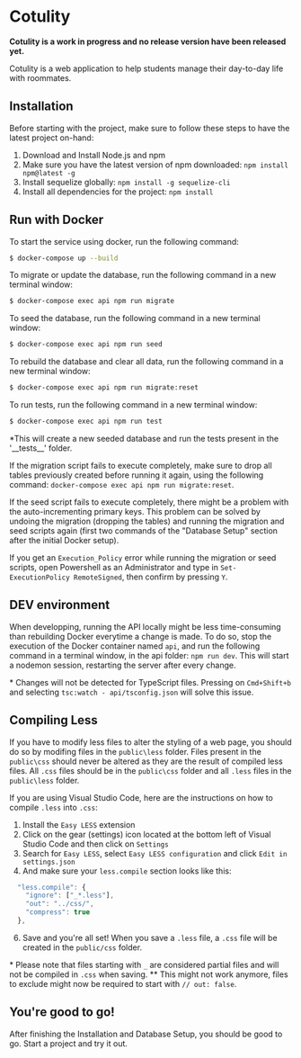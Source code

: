 # Cotulity

**Cotulity is a work in progress and no release version have been released yet.**

Cotulity is a web application to help students manage their day-to-day life with roommates.

## Installation

Before starting with the project, make sure to follow these steps to have the latest project on-hand:

1. Download and Install Node.js and npm
1. Make sure you have the latest version of npm downloaded:
   `npm install npm@latest -g`
1. Install sequelize globally:
   `npm install -g sequelize-cli`
1. Install all dependencies for the project:
   `npm install`

## Run with Docker

To start the service using docker, run the following command:

```bash
$ docker-compose up --build
```

To migrate or update the database, run the following command in a new terminal window:

```bash
$ docker-compose exec api npm run migrate
```

To seed the database, run the following command in a new terminal window:

```bash
$ docker-compose exec api npm run seed
```

To rebuild the database and clear all data, run the following command in a new terminal window:

```bash
$ docker-compose exec api npm run migrate:reset
```

To run tests, run the following command in a new terminal window:

```bash
$ docker-compose exec api npm run test
```

\*This will create a new seeded database and run the tests present in the '\_\_tests\_\_' folder.

If the migration script fails to execute completely, make sure to drop all tables previously created before running it again, using the following command: `docker-compose exec api npm run migrate:reset`.

If the seed script fails to execute completely, there might be a problem with the auto-incrementing primary keys. This problem can be solved by undoing the migration (dropping the tables) and running the migration and seed scripts again (first two commands of the "Database Setup" section after the initial Docker setup).

If you get an `Execution_Policy` error while running the migration or seed scripts, open Powershell as an Administrator and type in `Set-ExecutionPolicy RemoteSigned`, then confirm by pressing `Y`.

## DEV environment

When developping, running the API locally might be less time-consuming than rebuilding Docker everytime a change is made. To do so, stop the execution of the Docker container named `api`, and run the following command in a terminal window, in the api folder: `npm run dev`. This will start a nodemon session, restarting the server after every change.

\* Changes will not be detected for TypeScript files. Pressing on `Cmd+Shift+b` and selecting `tsc:watch - api/tsconfig.json` will solve this issue.

## Compiling Less

If you have to modify less files to alter the styling of a web page, you should do so by modifing files in the `public\less` folder.
Files present in the `public\css` should never be altered as they are the result of compiled less files.
All `.css` files should be in the `public\css` folder and all `.less` files in the `public\less` folder.

If you are using Visual Studio Code, here are the instructions on how to compile `.less` into `.css`:

1. Install the `Easy LESS` extension
1. Click on the gear (settings) icon located at the bottom left of Visual Studio Code and then click on `Settings`
1. Search for `Easy LESS`, select `Easy LESS configuration` and click `Edit in settings.json`
1. And make sure your `less.compile` section looks like this:

```javascript
  "less.compile": {
    "ignore": ["_*.less"],
    "out": "../css/",
    "compress": true
  },
```

6. Save and you're all set! When you save a `.less` file, a `.css` file will be created in the `public/css` folder.

\* Please note that files starting with `_` are considered partial files and will not be compiled in `.css` when saving.
\*\* This might not work anymore, files to exclude might now be required to start with `// out: false`.

## You're good to go!

After finishing the Installation and Database Setup, you should be good to go. Start a project and try it out.

